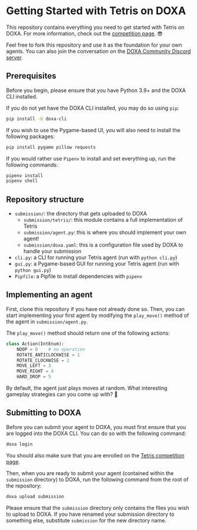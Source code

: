 # Getting Started with Tetris on DOXA

This repository contains everything you need to get started with Tetris on DOXA. For more information, check out the [competition page](https://doxaai.com/competition/tetris). 😎

Feel free to fork this repository and use it as the foundation for your own agents. You can also join the conversation on the [DOXA Community Discord server](https://discord.gg/MUvbQ3UYcf).

## Prerequisites

Before you begin, please ensure that you have Python 3.9+ and the DOXA CLI installed.

If you do not yet have the DOXA CLI installed, you may do so using `pip`:

```bash
pip install -U doxa-cli
```

If you wish to use the Pygame-based UI, you will also need to install the following packages:

```bash
pip install pygame pillow requests
```

If you would rather use `Pipenv` to install and set everything up, run the following commands:

```bash
pipenv install
pipenv shell
```

## Repository structure

- `submission/`: the directory that gets uploaded to DOXA
    - `submission/tetris/`: this module contains a full implementation of Tetris
    - `submission/agent.py`: this is where you should implement your own agent!
    - `submission/doxa.yaml`: this is a configuration file used by DOXA to handle your submission
- `cli.py`: a CLI for running your Tetris agent (run with `python cli.py`)
- `gui.py`: a Pygame-based GUI for running your Tetris agent (run with `python gui.py`)
- `Pipfile`: a Pipfile to install dependencies with `pipenv`

## Implementing an agent

First, clone this repository if you have not already done so. Then, you can start implementing your first agent by modifying the `play_move()` method of the agent in `submission/agent.py`.

The `play_move()` method should return one of the following actions:

```py
class Action(IntEnum):
    NOOP = 0    # no operation
    ROTATE_ANTICLOCKWISE = 1
    ROTATE_CLOCKWISE = 2
    MOVE_LEFT = 3
    MOVE_RIGHT = 4
    HARD_DROP = 5
```

By default, the agent just plays moves at random. What interesting gameplay strategies can you come up with? 👀

## Submitting to DOXA

Before you can submit your agent to DOXA, you must first ensure that you are logged into the DOXA CLI. You can do so with the following command:

```bash
doxa login
```

You should also make sure that you are enrolled on the [Tetris competition page](https://doxaai.com/competition/tetris).

Then, when you are ready to submit your agent (contained within the `submission` directory) to DOXA, run the following command from the root of the repository:

```bash
doxa upload submission
```

Please ensure that the `submission` directory only contains the files you wish to upload to DOXA. If you have renamed your submission directory to something else, substitute `submission` for the new directory name.
